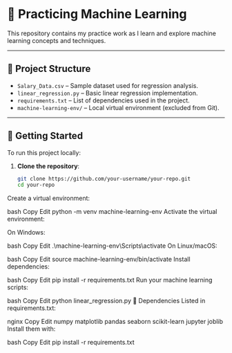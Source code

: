 # 📘 Practicing Machine Learning

This repository contains my practice work as I learn and explore machine learning concepts and techniques.

---

## 📁 Project Structure

- `Salary_Data.csv` – Sample dataset used for regression analysis.
- `linear_regression.py` – Basic linear regression implementation.
- `requirements.txt` – List of dependencies used in the project.
- `machine-learning-env/` – Local virtual environment (excluded from Git).

---

## 🚀 Getting Started

To run this project locally:

1. **Clone the repository**:
   ```bash
   git clone https://github.com/your-username/your-repo.git
   cd your-repo
Create a virtual environment:

bash
Copy
Edit
python -m venv machine-learning-env
Activate the virtual environment:

On Windows:

bash
Copy
Edit
.\machine-learning-env\Scripts\activate
On Linux/macOS:

bash
Copy
Edit
source machine-learning-env/bin/activate
Install dependencies:

bash
Copy
Edit
pip install -r requirements.txt
Run your machine learning scripts:

bash
Copy
Edit
python linear_regression.py
🧠 Dependencies
Listed in requirements.txt:

nginx
Copy
Edit
numpy
matplotlib
pandas
seaborn
scikit-learn
jupyter
joblib
Install them with:

bash
Copy
Edit
pip install -r requirements.txt
